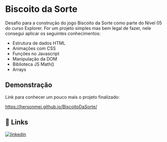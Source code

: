 # Biscoito da Sorte

Desafio para a construção do jogo Biscoito da Sorte como parte do Nível 05 do curso Explorer. For um projeto simples mas bem legal de fazer, nele consegui aplicar os seguintes conhecimentos:

- Estrutura de dados HTML
- Animações com CSS
- Funções no Javascript
- Manipulação da DOM
- Biblioteca JS Math()
- Arrays

## Demonstração

Link para conhecer um pouco mais o projeto finalizado:

https://hersonmei.github.io/BiscoitoDaSorte/


## 🔗 Links
[![linkedin](https://img.shields.io/badge/linkedin-0A66C2?style=for-the-badge&logo=linkedin&logoColor=white)](https://www.linkedin.com/in/herson-meireles-02838b61/)
